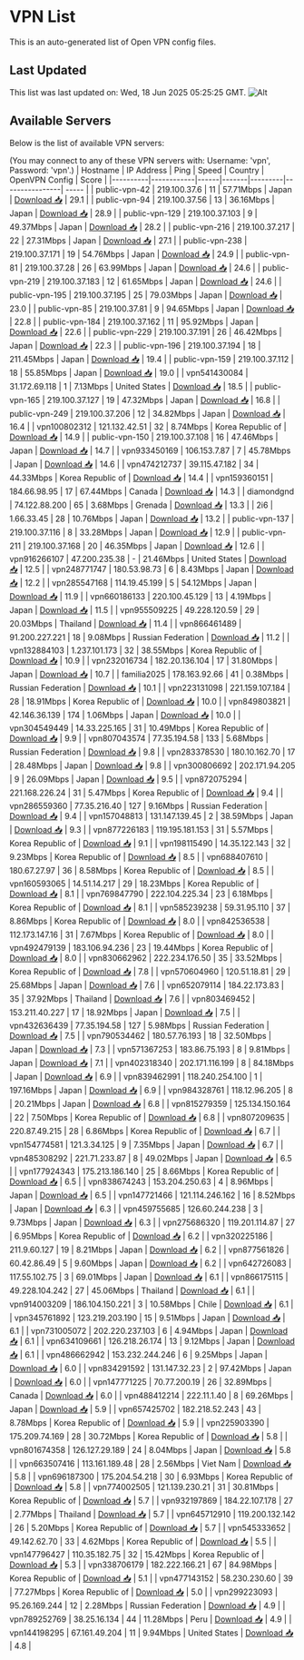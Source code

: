 # VPN List

This is an auto-generated list of Open VPN config files.

## Last Updated

This list was last updated on: Wed, 18 Jun 2025 05:25:25 GMT.
![Alt](https://repobeats.axiom.co/api/embed/186b98318ef1479477931607c1ad7d823f12451f.svg "Repobeats analytics image")

## Available Servers

Below is the list of available VPN servers:

(You may connect to any of these VPN servers with: Username: 'vpn', Password: 'vpn'.)
| Hostname | IP Address | Ping | Speed | Country | OpenVPN Config | Score |
|----------|------------|------|-------|---------|----------------| ----- |
| public-vpn-42 | 219.100.37.6 | 11 | 57.71Mbps | Japan | [Download 📥](./configs/server_0_JP.ovpn) | 29.1 |
| public-vpn-94 | 219.100.37.56 | 13 | 36.16Mbps | Japan | [Download 📥](./configs/server_1_JP.ovpn) | 28.9 |
| public-vpn-129 | 219.100.37.103 | 9 | 49.37Mbps | Japan | [Download 📥](./configs/server_2_JP.ovpn) | 28.2 |
| public-vpn-216 | 219.100.37.217 | 22 | 27.31Mbps | Japan | [Download 📥](./configs/server_3_JP.ovpn) | 27.1 |
| public-vpn-238 | 219.100.37.171 | 19 | 54.76Mbps | Japan | [Download 📥](./configs/server_4_JP.ovpn) | 24.9 |
| public-vpn-81 | 219.100.37.28 | 26 | 63.99Mbps | Japan | [Download 📥](./configs/server_5_JP.ovpn) | 24.6 |
| public-vpn-219 | 219.100.37.183 | 12 | 61.65Mbps | Japan | [Download 📥](./configs/server_6_JP.ovpn) | 24.6 |
| public-vpn-195 | 219.100.37.195 | 25 | 79.03Mbps | Japan | [Download 📥](./configs/server_7_JP.ovpn) | 23.0 |
| public-vpn-85 | 219.100.37.81 | 9 | 94.65Mbps | Japan | [Download 📥](./configs/server_8_JP.ovpn) | 22.8 |
| public-vpn-184 | 219.100.37.162 | 11 | 95.92Mbps | Japan | [Download 📥](./configs/server_9_JP.ovpn) | 22.6 |
| public-vpn-229 | 219.100.37.191 | 26 | 46.42Mbps | Japan | [Download 📥](./configs/server_10_JP.ovpn) | 22.3 |
| public-vpn-196 | 219.100.37.194 | 18 | 211.45Mbps | Japan | [Download 📥](./configs/server_11_JP.ovpn) | 19.4 |
| public-vpn-159 | 219.100.37.112 | 18 | 55.85Mbps | Japan | [Download 📥](./configs/server_12_JP.ovpn) | 19.0 |
| vpn541430084 | 31.172.69.118 | 1 | 7.13Mbps | United States | [Download 📥](./configs/server_13_US.ovpn) | 18.5 |
| public-vpn-165 | 219.100.37.127 | 19 | 47.32Mbps | Japan | [Download 📥](./configs/server_14_JP.ovpn) | 16.8 |
| public-vpn-249 | 219.100.37.206 | 12 | 34.82Mbps | Japan | [Download 📥](./configs/server_15_JP.ovpn) | 16.4 |
| vpn100802312 | 121.132.42.51 | 32 | 8.74Mbps | Korea Republic of | [Download 📥](./configs/server_16_KR.ovpn) | 14.9 |
| public-vpn-150 | 219.100.37.108 | 16 | 47.46Mbps | Japan | [Download 📥](./configs/server_17_JP.ovpn) | 14.7 |
| vpn933450169 | 106.153.7.87 | 7 | 45.78Mbps | Japan | [Download 📥](./configs/server_18_JP.ovpn) | 14.6 |
| vpn474212737 | 39.115.47.182 | 34 | 44.33Mbps | Korea Republic of | [Download 📥](./configs/server_19_KR.ovpn) | 14.4 |
| vpn159360151 | 184.66.98.95 | 17 | 67.44Mbps | Canada | [Download 📥](./configs/server_20_CA.ovpn) | 14.3 |
| diamondgnd | 74.122.88.200 | 65 | 3.68Mbps | Grenada | [Download 📥](./configs/server_21_GD.ovpn) | 13.3 |
| 2i6 | 1.66.33.45 | 28 | 10.76Mbps | Japan | [Download 📥](./configs/server_22_JP.ovpn) | 13.2 |
| public-vpn-137 | 219.100.37.116 | 8 | 33.28Mbps | Japan | [Download 📥](./configs/server_23_JP.ovpn) | 12.9 |
| public-vpn-211 | 219.100.37.168 | 20 | 46.35Mbps | Japan | [Download 📥](./configs/server_24_JP.ovpn) | 12.6 |
| vpn916266107 | 47.200.235.38 | - | 21.46Mbps | United States | [Download 📥](./configs/server_25_US.ovpn) | 12.5 |
| vpn248771747 | 180.53.98.73 | 6 | 8.43Mbps | Japan | [Download 📥](./configs/server_26_JP.ovpn) | 12.2 |
| vpn285547168 | 114.19.45.199 | 5 | 54.12Mbps | Japan | [Download 📥](./configs/server_27_JP.ovpn) | 11.9 |
| vpn660186133 | 220.100.45.129 | 13 | 4.19Mbps | Japan | [Download 📥](./configs/server_28_JP.ovpn) | 11.5 |
| vpn955509225 | 49.228.120.59 | 29 | 20.03Mbps | Thailand | [Download 📥](./configs/server_29_TH.ovpn) | 11.4 |
| vpn866461489 | 91.200.227.221 | 18 | 9.08Mbps | Russian Federation | [Download 📥](./configs/server_30_RU.ovpn) | 11.2 |
| vpn132884103 | 1.237.101.173 | 32 | 38.55Mbps | Korea Republic of | [Download 📥](./configs/server_31_KR.ovpn) | 10.9 |
| vpn232016734 | 182.20.136.104 | 17 | 31.80Mbps | Japan | [Download 📥](./configs/server_32_JP.ovpn) | 10.7 |
| familia2025 | 178.163.92.66 | 41 | 0.38Mbps | Russian Federation | [Download 📥](./configs/server_33_RU.ovpn) | 10.1 |
| vpn223131098 | 221.159.107.184 | 28 | 18.91Mbps | Korea Republic of | [Download 📥](./configs/server_34_KR.ovpn) | 10.0 |
| vpn849803821 | 42.146.36.139 | 174 | 1.06Mbps | Japan | [Download 📥](./configs/server_35_JP.ovpn) | 10.0 |
| vpn304549449 | 14.33.225.165 | 31 | 10.49Mbps | Korea Republic of | [Download 📥](./configs/server_36_KR.ovpn) | 9.9 |
| vpn807043574 | 77.35.194.58 | 133 | 5.68Mbps | Russian Federation | [Download 📥](./configs/server_37_RU.ovpn) | 9.8 |
| vpn283378530 | 180.10.162.70 | 17 | 28.48Mbps | Japan | [Download 📥](./configs/server_38_JP.ovpn) | 9.8 |
| vpn300806692 | 202.171.94.205 | 9 | 26.09Mbps | Japan | [Download 📥](./configs/server_39_JP.ovpn) | 9.5 |
| vpn872075294 | 221.168.226.24 | 31 | 5.47Mbps | Korea Republic of | [Download 📥](./configs/server_40_KR.ovpn) | 9.4 |
| vpn286559360 | 77.35.216.40 | 127 | 9.16Mbps | Russian Federation | [Download 📥](./configs/server_41_RU.ovpn) | 9.4 |
| vpn157048813 | 131.147.139.45 | 2 | 38.59Mbps | Japan | [Download 📥](./configs/server_42_JP.ovpn) | 9.3 |
| vpn877226183 | 119.195.181.153 | 31 | 5.57Mbps | Korea Republic of | [Download 📥](./configs/server_43_KR.ovpn) | 9.1 |
| vpn198115490 | 14.35.122.143 | 32 | 9.23Mbps | Korea Republic of | [Download 📥](./configs/server_44_KR.ovpn) | 8.5 |
| vpn688407610 | 180.67.27.97 | 36 | 8.58Mbps | Korea Republic of | [Download 📥](./configs/server_45_KR.ovpn) | 8.5 |
| vpn160593065 | 14.51.14.217 | 29 | 18.23Mbps | Korea Republic of | [Download 📥](./configs/server_46_KR.ovpn) | 8.1 |
| vpn769847790 | 222.104.225.34 | 23 | 6.18Mbps | Korea Republic of | [Download 📥](./configs/server_47_KR.ovpn) | 8.1 |
| vpn585239238 | 59.31.95.110 | 37 | 8.86Mbps | Korea Republic of | [Download 📥](./configs/server_48_KR.ovpn) | 8.0 |
| vpn842536538 | 112.173.147.16 | 31 | 7.67Mbps | Korea Republic of | [Download 📥](./configs/server_49_KR.ovpn) | 8.0 |
| vpn492479139 | 183.106.94.236 | 23 | 19.44Mbps | Korea Republic of | [Download 📥](./configs/server_50_KR.ovpn) | 8.0 |
| vpn830662962 | 222.234.176.50 | 35 | 33.52Mbps | Korea Republic of | [Download 📥](./configs/server_51_KR.ovpn) | 7.8 |
| vpn570604960 | 120.51.18.81 | 29 | 25.68Mbps | Japan | [Download 📥](./configs/server_52_JP.ovpn) | 7.6 |
| vpn652079114 | 184.22.173.83 | 35 | 37.92Mbps | Thailand | [Download 📥](./configs/server_53_TH.ovpn) | 7.6 |
| vpn803469452 | 153.211.40.227 | 17 | 18.92Mbps | Japan | [Download 📥](./configs/server_54_JP.ovpn) | 7.5 |
| vpn432636439 | 77.35.194.58 | 127 | 5.98Mbps | Russian Federation | [Download 📥](./configs/server_55_RU.ovpn) | 7.5 |
| vpn790534462 | 180.57.76.193 | 18 | 32.50Mbps | Japan | [Download 📥](./configs/server_56_JP.ovpn) | 7.3 |
| vpn571367253 | 183.86.75.193 | 8 | 9.81Mbps | Japan | [Download 📥](./configs/server_57_JP.ovpn) | 7.1 |
| vpn402318340 | 202.171.116.199 | 8 | 84.18Mbps | Japan | [Download 📥](./configs/server_58_JP.ovpn) | 6.9 |
| vpn839462991 | 118.240.254.100 | 1 | 197.16Mbps | Japan | [Download 📥](./configs/server_59_JP.ovpn) | 6.9 |
| vpn984328761 | 118.12.96.205 | 8 | 20.21Mbps | Japan | [Download 📥](./configs/server_60_JP.ovpn) | 6.8 |
| vpn815279359 | 125.134.150.164 | 22 | 7.50Mbps | Korea Republic of | [Download 📥](./configs/server_61_KR.ovpn) | 6.8 |
| vpn807209635 | 220.87.49.215 | 28 | 6.86Mbps | Korea Republic of | [Download 📥](./configs/server_62_KR.ovpn) | 6.7 |
| vpn154774581 | 121.3.34.125 | 9 | 7.35Mbps | Japan | [Download 📥](./configs/server_63_JP.ovpn) | 6.7 |
| vpn485308292 | 221.71.233.87 | 8 | 49.02Mbps | Japan | [Download 📥](./configs/server_64_JP.ovpn) | 6.5 |
| vpn177924343 | 175.213.186.140 | 25 | 8.66Mbps | Korea Republic of | [Download 📥](./configs/server_65_KR.ovpn) | 6.5 |
| vpn838674243 | 153.204.250.63 | 4 | 8.96Mbps | Japan | [Download 📥](./configs/server_66_JP.ovpn) | 6.5 |
| vpn147721466 | 121.114.246.162 | 16 | 8.52Mbps | Japan | [Download 📥](./configs/server_67_JP.ovpn) | 6.3 |
| vpn459755685 | 126.60.244.238 | 3 | 9.73Mbps | Japan | [Download 📥](./configs/server_68_JP.ovpn) | 6.3 |
| vpn275686320 | 119.201.114.87 | 27 | 6.95Mbps | Korea Republic of | [Download 📥](./configs/server_69_KR.ovpn) | 6.2 |
| vpn320225186 | 211.9.60.127 | 19 | 8.21Mbps | Japan | [Download 📥](./configs/server_70_JP.ovpn) | 6.2 |
| vpn877561826 | 60.42.86.49 | 5 | 9.60Mbps | Japan | [Download 📥](./configs/server_71_JP.ovpn) | 6.2 |
| vpn642726083 | 117.55.102.75 | 3 | 69.01Mbps | Japan | [Download 📥](./configs/server_72_JP.ovpn) | 6.1 |
| vpn866175115 | 49.228.104.242 | 27 | 45.06Mbps | Thailand | [Download 📥](./configs/server_73_TH.ovpn) | 6.1 |
| vpn914003209 | 186.104.150.221 | 3 | 10.58Mbps | Chile | [Download 📥](./configs/server_74_CL.ovpn) | 6.1 |
| vpn345761892 | 123.219.203.190 | 15 | 9.51Mbps | Japan | [Download 📥](./configs/server_75_JP.ovpn) | 6.1 |
| vpn731005072 | 202.220.237.103 | 6 | 4.94Mbps | Japan | [Download 📥](./configs/server_76_JP.ovpn) | 6.1 |
| vpn634109661 | 126.218.26.174 | 13 | 9.12Mbps | Japan | [Download 📥](./configs/server_77_JP.ovpn) | 6.1 |
| vpn486662942 | 153.232.244.246 | 6 | 9.25Mbps | Japan | [Download 📥](./configs/server_78_JP.ovpn) | 6.0 |
| vpn834291592 | 131.147.32.23 | 2 | 97.42Mbps | Japan | [Download 📥](./configs/server_79_JP.ovpn) | 6.0 |
| vpn147771225 | 70.77.200.19 | 26 | 32.89Mbps | Canada | [Download 📥](./configs/server_80_CA.ovpn) | 6.0 |
| vpn488412214 | 222.11.1.40 | 8 | 69.26Mbps | Japan | [Download 📥](./configs/server_81_JP.ovpn) | 5.9 |
| vpn657425702 | 182.218.52.243 | 43 | 8.78Mbps | Korea Republic of | [Download 📥](./configs/server_82_KR.ovpn) | 5.9 |
| vpn225903390 | 175.209.74.169 | 28 | 30.72Mbps | Korea Republic of | [Download 📥](./configs/server_83_KR.ovpn) | 5.8 |
| vpn801674358 | 126.127.29.189 | 24 | 8.04Mbps | Japan | [Download 📥](./configs/server_84_JP.ovpn) | 5.8 |
| vpn663507416 | 113.161.189.48 | 28 | 2.56Mbps | Viet Nam | [Download 📥](./configs/server_85_VN.ovpn) | 5.8 |
| vpn696187300 | 175.204.54.218 | 30 | 6.93Mbps | Korea Republic of | [Download 📥](./configs/server_86_KR.ovpn) | 5.8 |
| vpn774002505 | 121.139.230.21 | 31 | 30.81Mbps | Korea Republic of | [Download 📥](./configs/server_87_KR.ovpn) | 5.7 |
| vpn932197869 | 184.22.107.178 | 27 | 2.77Mbps | Thailand | [Download 📥](./configs/server_88_TH.ovpn) | 5.7 |
| vpn645712910 | 119.200.132.142 | 26 | 5.20Mbps | Korea Republic of | [Download 📥](./configs/server_89_KR.ovpn) | 5.7 |
| vpn545333652 | 49.142.62.70 | 33 | 4.62Mbps | Korea Republic of | [Download 📥](./configs/server_90_KR.ovpn) | 5.5 |
| vpn147796427 | 110.35.182.75 | 32 | 15.42Mbps | Korea Republic of | [Download 📥](./configs/server_91_KR.ovpn) | 5.3 |
| vpn338706179 | 182.222.166.21 | 67 | 84.98Mbps | Korea Republic of | [Download 📥](./configs/server_92_KR.ovpn) | 5.1 |
| vpn477143152 | 58.230.230.60 | 39 | 77.27Mbps | Korea Republic of | [Download 📥](./configs/server_93_KR.ovpn) | 5.0 |
| vpn299223093 | 95.26.169.244 | 12 | 2.28Mbps | Russian Federation | [Download 📥](./configs/server_94_RU.ovpn) | 4.9 |
| vpn789252769 | 38.25.16.134 | 44 | 11.28Mbps | Peru | [Download 📥](./configs/server_95_PE.ovpn) | 4.9 |
| vpn144198295 | 67.161.49.204 | 11 | 9.94Mbps | United States | [Download 📥](./configs/server_96_US.ovpn) | 4.8 |
